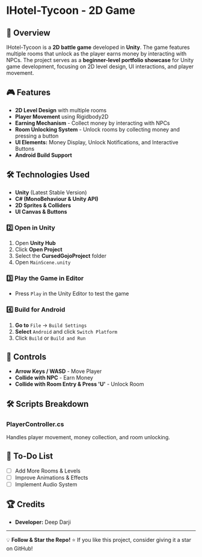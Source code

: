 # IHotel-Tycoon - 2D Game

## 📌 Overview
IHotel-Tycoon is a **2D battle game** developed in **Unity**. The game features multiple rooms that unlock as the player earns money by interacting with NPCs. The project serves as a **beginner-level portfolio showcase** for Unity game development, focusing on 2D level design, UI interactions, and player movement.

## 🎮 Features
- **2D Level Design** with multiple rooms
- **Player Movement** using Rigidbody2D
- **Earning Mechanism** - Collect money by interacting with NPCs
- **Room Unlocking System** - Unlock rooms by collecting money and pressing a button
- **UI Elements:** Money Display, Unlock Notifications, and Interactive Buttons
- **Android Build Support**

## 🛠 Technologies Used
- **Unity** (Latest Stable Version)
- **C# (MonoBehaviour & Unity API)**
- **2D Sprites & Colliders**
- **UI Canvas & Buttons**

### 2️⃣ Open in Unity
1. Open **Unity Hub**
2. Click **Open Project**
3. Select the **CursedGojoProject** folder
4. Open `MainScene.unity`

### 3️⃣ Play the Game in Editor
- Press `Play` in the Unity Editor to test the game

### 4️⃣ Build for Android
1. **Go to** `File` → `Build Settings`
2. **Select** `Android` and click `Switch Platform`
3. Click `Build` or `Build and Run`

## 🔑 Controls
- **Arrow Keys / WASD** - Move Player
- **Collide with NPC** - Earn Money
- **Collide with Room Entry & Press 'U'** - Unlock Room

## 🛠 Scripts Breakdown
### **PlayerController.cs**
Handles player movement, money collection, and room unlocking.

## 📝 To-Do List
- [ ] Add More Rooms & Levels
- [ ] Improve Animations & Effects
- [ ] Implement Audio System

## 🏆 Credits
- **Developer:** Deep Darji

---
💡 **Follow & Star the Repo!** ⭐ If you like this project, consider giving it a star on GitHub!
